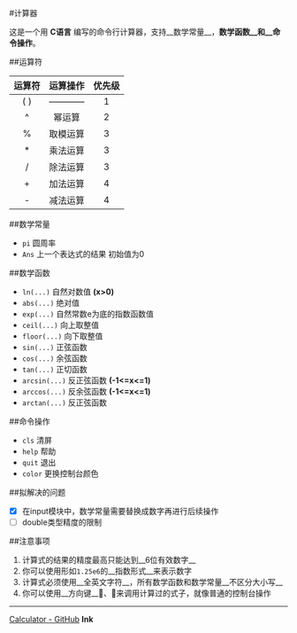 #计算器

这是一个用 __C语言__ 编写的命令行计算器，支持__数学常量__，__数学函数__和__命令操作__。

##运算符

| 运算符 | 运算操作 | 优先级 |
| :---: |  :--:  | :--: |
| (   ) |  ————  |  1   |
|   ^   | 幂运算  |  2   |
|   %   | 取模运算 |  3   |
|   *   | 乘法运算 |  3   |
|   /   | 除法运算 |  3   |
|   +   | 加法运算 |  4   |
|   -   | 减法运算 |  4   |

##数学常量

- `pi` 圆周率
- `Ans` 上一个表达式的结果 初始值为0

##数学函数

- `ln(...)` 自然对数值 __(x>0)__
- `abs(...)` 绝对值
- `exp(...)` 自然常数e为底的指数函数值
- `ceil(...)` 向上取整值
- `floor(...)` 向下取整值
- `sin(...)` 正弦函数
- `cos(...)` 余弦函数
- `tan(...)` 正切函数
- `arcsin(...)` 反正弦函数 __(-1<=x<=1)__
- `arccos(...)` 反余弦函数 __(-1<=x<=1)__
- `arctan(...)` 反正弦函数

##命令操作

- `cls` 清屏
- `help` 帮助
- `quit` 退出
- `color` 更换控制台颜色

##拟解决的问题

- [x] 在input模块中，数学常量需要替换成数字再进行后续操作
- [ ] double类型精度的限制

##注意事项

1. 计算式的结果的精度最高只能达到__6位有效数字__
2. 你可以使用形如`1.25e6`的__指数形式__来表示数字
3. 计算式必须使用__全英文字符__，所有数学函数和数学常量__不区分大小写__
4. 你可以使用__方向键__:arrow_up_small:、:arrow_down_small:来调用计算过的式子，就像普通的控制台操作

***

[Calculator - GitHub](https://github.com/king2023796417/Calculator) __Ink__
